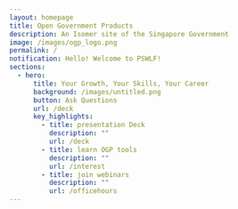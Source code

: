 ```yaml
---
layout: homepage
title: Open Government Products
description: An Isomer site of the Singapore Government
image: /images/ogp_logo.png
permalink: /
notification: Hello! Welcome to PSWLF!
sections:
  - hero:
      title: Your Growth, Your Skills, Your Career
      background: /images/untitled.png
      button: Ask Questions
      url: /deck
      key_highlights:
        - title: presentation Deck
          description: ""
          url: /deck
        - title: learn OGP tools
          description: ""
          url: /interest
        - title: join webinars
          description: ""
          url: /officehours
---
```

